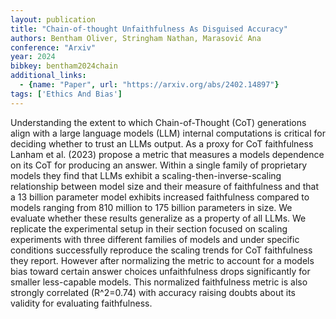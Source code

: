 ```yaml
---
layout: publication
title: "Chain-of-thought Unfaithfulness As Disguised Accuracy"
authors: Bentham Oliver, Stringham Nathan, Marasović Ana
conference: "Arxiv"
year: 2024
bibkey: bentham2024chain
additional_links:
  - {name: "Paper", url: "https://arxiv.org/abs/2402.14897"}
tags: ['Ethics And Bias']
---
```

Understanding the extent to which Chain-of-Thought (CoT) generations align with a large language models (LLM) internal computations is critical for deciding whether to trust an LLMs output. As a proxy for CoT faithfulness Lanham et al. (2023) propose a metric that measures a models dependence on its CoT for producing an answer. Within a single family of proprietary models they find that LLMs exhibit a scaling-then-inverse-scaling relationship between model size and their measure of faithfulness and that a 13 billion parameter model exhibits increased faithfulness compared to models ranging from 810 million to 175 billion parameters in size. We evaluate whether these results generalize as a property of all LLMs. We replicate the experimental setup in their section focused on scaling experiments with three different families of models and under specific conditions successfully reproduce the scaling trends for CoT faithfulness they report. However after normalizing the metric to account for a models bias toward certain answer choices unfaithfulness drops significantly for smaller less-capable models. This normalized faithfulness metric is also strongly correlated (R^2=0.74) with accuracy raising doubts about its validity for evaluating faithfulness.
